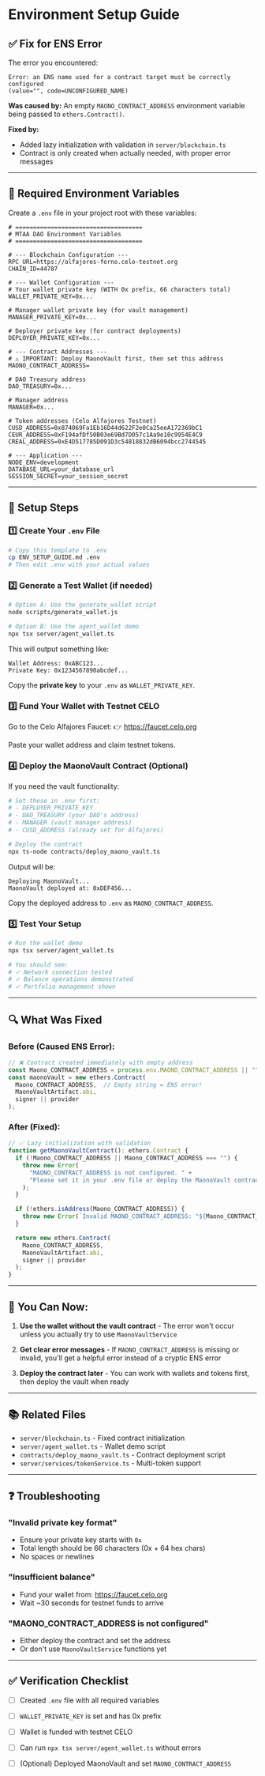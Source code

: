 # Environment Setup Guide

## ✅ Fix for ENS Error

The error you encountered:
```
Error: an ENS name used for a contract target must be correctly configured
(value="", code=UNCONFIGURED_NAME)
```

**Was caused by:** An empty `MAONO_CONTRACT_ADDRESS` environment variable being passed to `ethers.Contract()`.

**Fixed by:** 
- Added lazy initialization with validation in `server/blockchain.ts`
- Contract is only created when actually needed, with proper error messages

---

## 🔧 Required Environment Variables

Create a `.env` file in your project root with these variables:

```env
# ====================================
# MTAA DAO Environment Variables
# ====================================

# --- Blockchain Configuration ---
RPC_URL=https://alfajores-forno.celo-testnet.org
CHAIN_ID=44787

# --- Wallet Configuration ---
# Your wallet private key (WITH 0x prefix, 66 characters total)
WALLET_PRIVATE_KEY=0x...

# Manager wallet private key (for vault management)
MANAGER_PRIVATE_KEY=0x...

# Deployer private key (for contract deployments)
DEPLOYER_PRIVATE_KEY=0x...

# --- Contract Addresses ---
# ⚠️ IMPORTANT: Deploy MaonoVault first, then set this address
MAONO_CONTRACT_ADDRESS=

# DAO Treasury address
DAO_TREASURY=0x...

# Manager address
MANAGER=0x...

# Token addresses (Celo Alfajores Testnet)
CUSD_ADDRESS=0x874069Fa1Eb16D44d622F2e0Ca25eeA172369bC1
CEUR_ADDRESS=0xF194afDf50B03e69Bd7D057c1Aa9e10c9954E4C9
CREAL_ADDRESS=0xE4D517785D091D3c54818832dB6094bcc2744545

# --- Application ---
NODE_ENV=development
DATABASE_URL=your_database_url
SESSION_SECRET=your_session_secret
```

---

## 📝 Setup Steps

### 1️⃣ Create Your `.env` File

```bash
# Copy this template to .env
cp ENV_SETUP_GUIDE.md .env
# Then edit .env with your actual values
```

### 2️⃣ Generate a Test Wallet (if needed)

```bash
# Option A: Use the generate_wallet script
node scripts/generate_wallet.js

# Option B: Use the agent_wallet demo
npx tsx server/agent_wallet.ts
```

This will output something like:
```
Wallet Address: 0xABC123...
Private Key: 0x1234567890abcdef...
```

Copy the **private key** to your `.env` as `WALLET_PRIVATE_KEY`.

### 3️⃣ Fund Your Wallet with Testnet CELO

Go to the Celo Alfajores Faucet:
👉 https://faucet.celo.org

Paste your wallet address and claim testnet tokens.

### 4️⃣ Deploy the MaonoVault Contract (Optional)

If you need the vault functionality:

```bash
# Set these in .env first:
# - DEPLOYER_PRIVATE_KEY
# - DAO_TREASURY (your DAO's address)
# - MANAGER (vault manager address)
# - CUSD_ADDRESS (already set for Alfajores)

# Deploy the contract
npx ts-node contracts/deploy_maono_vault.ts
```

Output will be:
```
Deploying MaonoVault...
MaonoVault deployed at: 0xDEF456...
```

Copy the deployed address to `.env` as `MAONO_CONTRACT_ADDRESS`.

### 5️⃣ Test Your Setup

```bash
# Run the wallet demo
npx tsx server/agent_wallet.ts

# You should see:
# ✓ Network connection tested
# ✓ Balance operations demonstrated
# ✓ Portfolio management shown
```

---

## 🔍 What Was Fixed

### Before (Caused ENS Error):
```typescript
// ❌ Contract created immediately with empty address
const Maono_CONTRACT_ADDRESS = process.env.MAONO_CONTRACT_ADDRESS || "";
const maonoVault = new ethers.Contract(
  Maono_CONTRACT_ADDRESS,  // Empty string = ENS error!
  MaonoVaultArtifact.abi,
  signer || provider
);
```

### After (Fixed):
```typescript
// ✅ Lazy initialization with validation
function getMaonoVaultContract(): ethers.Contract {
  if (!Maono_CONTRACT_ADDRESS || Maono_CONTRACT_ADDRESS === "") {
    throw new Error(
      "MAONO_CONTRACT_ADDRESS is not configured. " +
      "Please set it in your .env file or deploy the MaonoVault contract first."
    );
  }

  if (!ethers.isAddress(Maono_CONTRACT_ADDRESS)) {
    throw new Error(`Invalid MAONO_CONTRACT_ADDRESS: "${Maono_CONTRACT_ADDRESS}"`);
  }

  return new ethers.Contract(
    Maono_CONTRACT_ADDRESS,
    MaonoVaultArtifact.abi,
    signer || provider
  );
}
```

---

## 🚀 You Can Now:

1. **Use the wallet without the vault contract** - The error won't occur unless you actually try to use `MaonoVaultService`

2. **Get clear error messages** - If `MAONO_CONTRACT_ADDRESS` is missing or invalid, you'll get a helpful error instead of a cryptic ENS error

3. **Deploy the contract later** - You can work with wallets and tokens first, then deploy the vault when ready

---

## 📚 Related Files

- `server/blockchain.ts` - Fixed contract initialization
- `server/agent_wallet.ts` - Wallet demo script
- `contracts/deploy_maono_vault.ts` - Contract deployment script
- `server/services/tokenService.ts` - Multi-token support

---

## ❓ Troubleshooting

### "Invalid private key format"
- Ensure your private key starts with `0x`
- Total length should be 66 characters (0x + 64 hex chars)
- No spaces or newlines

### "Insufficient balance"
- Fund your wallet from: https://faucet.celo.org
- Wait ~30 seconds for testnet funds to arrive

### "MAONO_CONTRACT_ADDRESS is not configured"
- Either deploy the contract and set the address
- Or don't use `MaonoVaultService` functions yet

---

## ✅ Verification Checklist

- [ ] Created `.env` file with all required variables
- [ ] `WALLET_PRIVATE_KEY` is set and has 0x prefix
- [ ] Wallet is funded with testnet CELO
- [ ] Can run `npx tsx server/agent_wallet.ts` without errors
- [ ] (Optional) Deployed MaonoVault and set `MAONO_CONTRACT_ADDRESS`

